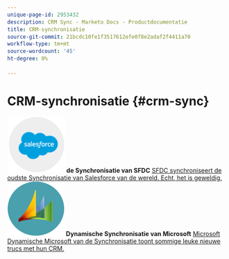 ```yaml
---
unique-page-id: 2953432
description: CRM Sync - Marketo Docs - Productdocumentatie
title: CRM-synchronisatie
source-git-commit: 21bcdc10fe1f3517612efe0f8e2adaf2f4411a70
workflow-type: tm+mt
source-wordcount: '45'
ht-degree: 0%

---
```



# CRM-synchronisatie {#crm-sync}

**![de Synchronisatie van SFDC ](assets/sfdc.png) de Synchronisatie van SFDC** [ SFDC synchroniseert de oudste Synchronisatie van Salesforce van de wereld. Echt, het is geweldig.](https://docs.marketo.com/display/DOCS/Salesforce+Sync)     **![Microsoft Dynamische Synchronisatie ](assets/dynamics.png) Dynamische Synchronisatie van Microsoft** [ Microsoft Dynamische Microsoft van de Synchronisatie toont sommige leuke nieuwe trucs met hun CRM.](https://docs.marketo.com/display/DOCS/Microsoft+Dynamics+Sync)
